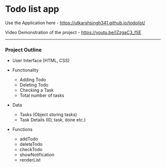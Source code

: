 # Todo list app

Use the Application here - https://utkarshsingh341.github.io/todolist/

Video Demonstration of the project - https://youtu.be/IZzgaC3_fSE

---

### Project Outline

- User Interface (HTML, CSS)

- Functionality
  - Adding Todo
  - Deleting Todo
  - Checking a Task
  - Total number of tasks

- Data
  - Tasks (Object storing tasks)
  - Task Details (ID, task, done etc.)

- Functions
  - addTodo
  - deleteTodo
  - checkTodo
  - showNotification
  - renderList
